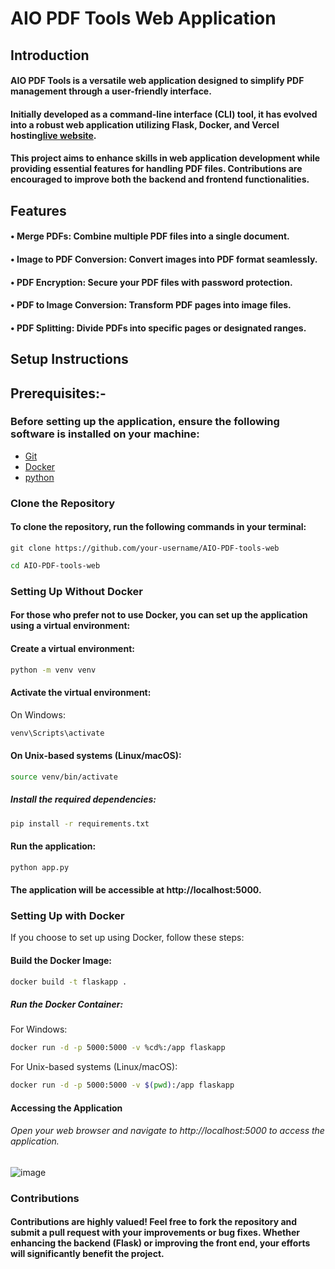 # AIO PDF Tools Web Application
## Introduction
#### AIO PDF Tools is a versatile web application designed to simplify PDF management through a user-friendly interface. 
#### Initially developed as a command-line interface (CLI) tool, it has evolved into a robust web application utilizing Flask, Docker, and Vercel hosting[live website](https://aiopdftools.vercel.app/). 
#### This project aims to enhance skills in web application development while providing essential features for handling PDF files. Contributions are encouraged to improve both the backend and frontend functionalities.
## Features
#### • Merge PDFs: Combine multiple PDF files into a single document.
#### • Image to PDF Conversion: Convert images into PDF format seamlessly.
#### • PDF Encryption: Secure your PDF files with password protection.
#### • PDF to Image Conversion: Transform PDF pages into image files.
#### • PDF Splitting: Divide PDFs into specific pages or designated ranges.
## Setup Instructions
## Prerequisites:-
### Before setting up the application, ensure the following software is installed on your machine:
- [Git](https://git-scm.com/)
- [Docker](https://www.docker.com/get-started)
- [python](https://www.python.org/downloads/)
### Clone the Repository
#### To clone the repository, run the following commands in your terminal:
```
git clone https://github.com/your-username/AIO-PDF-tools-web
```
```bash
cd AIO-PDF-tools-web
```
### Setting Up Without Docker
#### For those who prefer not to use Docker, you can set up the application using a virtual environment:
#### Create a virtual environment:
```bash
python -m venv venv
```
#### Activate the virtual environment:
On Windows:
```bash
venv\Scripts\activate
```
#### On Unix-based systems (Linux/macOS):
```bash
source venv/bin/activate
```
##### Install the required dependencies:
```bash
pip install -r requirements.txt
```
#### Run the application:
```bash
python app.py
```
#### The application will be accessible at http://localhost:5000.

### Setting Up with Docker
If you choose to set up using Docker, follow these steps:
#### Build the Docker Image:
```bash
docker build -t flaskapp .
```
##### Run the Docker Container:
For Windows:
```bash
docker run -d -p 5000:5000 -v %cd%:/app flaskapp
```
For Unix-based systems (Linux/macOS):
```bash
docker run -d -p 5000:5000 -v $(pwd):/app flaskapp
```
#### Accessing the Application
###### Open your web browser and navigate to http://localhost:5000 to access the application.
![image](https://github.com/user-attachments/assets/8624843a-bf03-4ee6-9985-c985c7241337)

### Contributions
#### Contributions are highly valued! Feel free to fork the repository and submit a pull request with your improvements or bug fixes. Whether enhancing the backend (Flask) or improving the front end, your efforts will significantly benefit the project.
